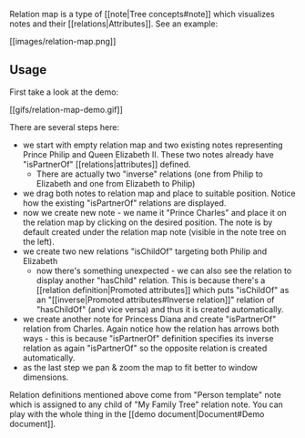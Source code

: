 Relation map is a type of [[note|Tree concepts#note]] which visualizes notes and their [[relations|Attributes]]. See an example:

[[images/relation-map.png]]

## Usage

First take a look at the demo:

[[gifs/relation-map-demo.gif]]

There are several steps here:

* we start with empty relation map and two existing notes representing Prince Philip and Queen Elizabeth II. These two notes already have "isPartnerOf" [[relations|attributes]] defined.
  * There are actually two "inverse" relations (one from Philip to Elizabeth and one from Elizabeth to Philip) 
* we drag both notes to relation map and place to suitable position. Notice how the existing "isPartnerOf" relations are displayed.
* now we create new note - we name it "Prince Charles" and place it on the relation map by clicking on the desired position. The note is by default created under the relation map note (visible in the note tree on the left).
* we create two new relations "isChildOf" targeting both Philip and Elizabeth
  * now there's something unexpected - we can also see the relation to display another "hasChild" relation. This is because there's a [[relation definition|Promoted attributes]] which puts "isChildOf" as an "[[inverse|Promoted attributes#Inverse relation]]" relation of "hasChildOf" (and vice versa) and thus it is created automatically.
* we create another note for Princess Diana and create "isPartnerOf" relation from Charles. Again notice how the relation has arrows both ways - this is because "isPartnerOf" definition specifies its inverse relation as again "isPartnerOf" so the opposite relation is created automatically.
* as the last step we pan & zoom the map to fit better to window dimensions.

Relation definitions mentioned above come from "Person template" note which is assigned to any child of "My Family Tree" relation note. You can play with the whole thing in the [[demo document|Document#Demo document]].